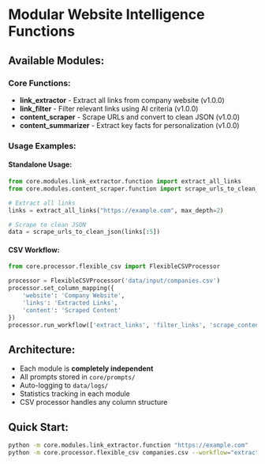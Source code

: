 # Modular Website Intelligence Functions

## Available Modules:

### Core Functions:
- **link_extractor** - Extract all links from company website (v1.0.0)  
- **link_filter** - Filter relevant links using AI criteria (v1.0.0)
- **content_scraper** - Scrape URLs and convert to clean JSON (v1.0.0)
- **content_summarizer** - Extract key facts for personalization (v1.0.0)

### Usage Examples:

#### Standalone Usage:
```python
from core.modules.link_extractor.function import extract_all_links
from core.modules.content_scraper.function import scrape_urls_to_clean_json

# Extract all links
links = extract_all_links("https://example.com", max_depth=2)

# Scrape to clean JSON
data = scrape_urls_to_clean_json(links[:5])
```

#### CSV Workflow:
```python
from core.processor.flexible_csv import FlexibleCSVProcessor

processor = FlexibleCSVProcessor('data/input/companies.csv')
processor.set_column_mapping({
    'website': 'Company Website',
    'links': 'Extracted Links',
    'content': 'Scraped Content'
})
processor.run_workflow(['extract_links', 'filter_links', 'scrape_content'])
```

## Architecture:
- Each module is **completely independent** 
- All prompts stored in `core/prompts/`
- Auto-logging to `data/logs/`
- Statistics tracking in each module
- CSV processor handles any column structure

## Quick Start:
```bash
python -m core.modules.link_extractor.function "https://example.com"
python -m core.processor.flexible_csv companies.csv --workflow="extract,scrape,summarize"
```